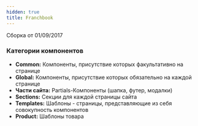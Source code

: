 ```yaml
---
hidden: true
title: Franchbook
---
```

Сборка от 01/09/2017

### Категории компонентов

  * **Common:** Компоненты, присутствие которых факультативно на странице
  * **Global:** Компоненты, присутствие которых обязательно на каждой странице
  * **Части сайта:** Partials-Компоненты (шапка, футер, модалки)
  * **Sections:** Секции для каждой страницы сайта
  * **Templates:** Шаблоны - страницы, представляющие из себя совокупность компонентов
  * **Product:** Шаблоны товара
